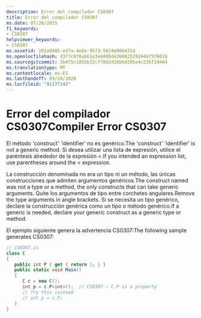 ```yaml
---
description: Error del compilador CS0307
title: Error del compilador CS0307
ms.date: 07/20/2015
f1_keywords:
- CS0307
helpviewer_keywords:
- CS0307
ms.assetid: 202a9985-ed7a-4e0a-9573-5624e066d314
ms.openlocfilehash: d3f7c8f8ab61e3e6888d436002529d44475f6016
ms.sourcegitcommit: 5b475c1855b32cf78d2d1bbb4295e4c236f39464
ms.translationtype: MT
ms.contentlocale: es-ES
ms.lasthandoff: 09/24/2020
ms.locfileid: "91177142"
---
```

# <a name="compiler-error-cs0307"></a><span data-ttu-id="d2d5d-103">Error del compilador CS0307</span><span class="sxs-lookup"><span data-stu-id="d2d5d-103">Compiler Error CS0307</span></span>

<span data-ttu-id="d2d5d-104">El método 'construct' 'identifier' no es genérico.</span><span class="sxs-lookup"><span data-stu-id="d2d5d-104">The 'construct' 'identifier' is not a generic method.</span></span> <span data-ttu-id="d2d5d-105">Si desea utilizar una lista de expresión, utilice el paréntesis alrededor de la expresión <.</span><span class="sxs-lookup"><span data-stu-id="d2d5d-105">If you intended an expression list, use parentheses around the < expression.</span></span>  
  
 <span data-ttu-id="d2d5d-106">La construcción denominada no era un tipo ni un método, las únicas construcciones que admiten argumentos genéricos.</span><span class="sxs-lookup"><span data-stu-id="d2d5d-106">The construct named was not a type or a method, the only constructs that can take generic arguments.</span></span> <span data-ttu-id="d2d5d-107">Quite los argumentos de tipo entre corchetes angulares.</span><span class="sxs-lookup"><span data-stu-id="d2d5d-107">Remove the type arguments in angle brackets.</span></span> <span data-ttu-id="d2d5d-108">Si se necesita un tipo genérico, declare la construcción genérica como un tipo o método genérico.</span><span class="sxs-lookup"><span data-stu-id="d2d5d-108">If a generic is needed, declare your generic construct as a generic type or method.</span></span>  
  
 <span data-ttu-id="d2d5d-109">El ejemplo siguiente genera la advertencia CS0307:</span><span class="sxs-lookup"><span data-stu-id="d2d5d-109">The following sample generates CS0307:</span></span>  
  
```csharp  
// CS0307.cs  
class C  
{  
   public int P { get { return 1; } }  
   public static void Main()  
   {  
      C c = new C();  
      int p = c.P<int>();  // CS0307 – C.P is a property  
      // Try this instead  
      // int p = c.P;  
   }  
}  
```
